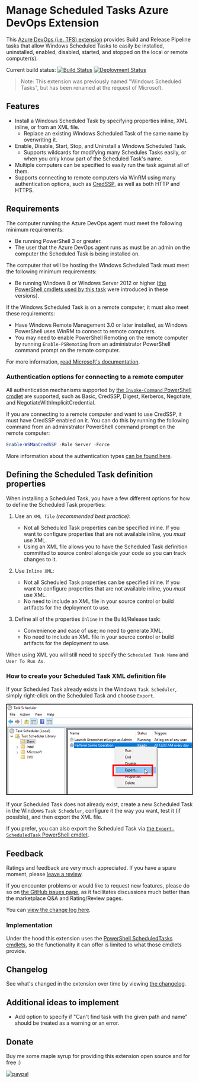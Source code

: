 # Manage Scheduled Tasks Azure DevOps Extension

This [Azure DevOps (i.e. TFS) extension][ExtensionInAzureDevOpsMarketplaceUrl] provides Build and Release Pipeline tasks that allow Windows Scheduled Tasks to easily be installed, uninstalled, enabled, disabled, started, and stopped on the local or remote computer(s).

Current build status: [![Build Status](https://dev.azure.com/deadlydog/OpenSource/_apis/build/status/deadlydog.AzureDevOps.WindowsScheduledTasks?branchName=main)](https://dev.azure.com/deadlydog/OpenSource/_build/latest?definitionId=32&branchName=main)
[![Deployment Status](https://vsrm.dev.azure.com/deadlydog/_apis/public/Release/badge/baf297a4-1582-49bd-b9ca-6d38492faafa/1/1)](https://dev.azure.com/deadlydog/OpenSource/_release?definitionId=1)

> Note: This extension was previously named "Windows Scheduled Tasks", but has been renamed at the request of Microsoft.

## Features

- Install a Windows Scheduled Task by specifying properties inline, XML inline, or from an XML file.
  - Replace an existing Windows Scheduled Task of the same name by overwriting it.
- Enable, Disable, Start, Stop, and Uninstall a Windows Scheduled Task.
  - Supports wildcards for modifying many Schedules Tasks easily, or when you only know part of the Scheduled Task's name.
- Multiple computers can be specified to easily run the task against all of them.
- Supports connecting to remote computers via WinRM using many authentication options, such as [CredSSP][CredSspDocumentationUrl], as well as both HTTP and HTTPS.

## Requirements

The computer running the Azure DevOps agent must meet the following minimum requirements:

- Be running PowerShell 3 or greater.
- The user that the Azure DevOps agent runs as must be an admin on the computer the Scheduled Task is being installed on.

The computer that will be hosting the Windows Scheduled Task must meet the following minimum requirements:

- Be running Windows 8 or Windows Server 2012 or higher ([the PowerShell cmdlets used by this task][PowerShellScheduledTasksDocumentationUrl] were introduced in these versions).

If the Windows Scheduled Task is on a remote computer, it must also meet these requirements:

- Have Windows Remote Management 3.0 or later installed, as Windows PowerShell uses WinRM to connect to remote computers.
- You may need to enable PowerShell Remoting on the remote computer by running `Enable-PSRemoting` from an administrator PowerShell command prompt on the remote computer.

For more information, [read Microsoft's documentation][PowerShellRemotingRequirementsDocumentationUrl].

### Authentication options for connecting to a remote computer

All authentication mechanisms supported by [the `Invoke-Command` PowerShell cmdlet][PowerShellInvokeCommandCmdletDocumentationUrl] are supported, such as Basic, CredSSP, Digest, Kerberos, Negotiate, and NegotiateWithImplicitCredential.

If you are connecting to a remote computer and want to use CredSSP, it must have CredSSP enabled on it. You can do this by running the following command from an administrator PowerShell command prompt on the remote computer:

```PowerShell
Enable-WSManCredSSP -Role Server -Force
```

More information about the authentication types [can be found here][WinRmAuthenticationDocumentationUrl].

## Defining the Scheduled Task definition properties

When installing a Scheduled Task, you have a few different options for how to define the Scheduled Task properties:

1. Use an `XML file` _(recommended best practice)_:

   - Not all Scheduled Task properties can be specified inline. If you want to configure properties that are not available inline, you _must_ use XML.
   - Using an XML file allows you to have the Scheduled Task definition committed to source control alongside your code so you can track changes to it.

1. Use `Inline XML`:

   - Not all Scheduled Task properties can be specified inline. If you want to configure properties that are not available inline, you _must_ use XML.
   - No need to include an XML file in your source control or build artifacts for the deployment to use.

1. Define all of the properties `Inline` in the Build/Release task:

   - Convenience and ease of use; no need to generate XML.
   - No need to include an XML file in your source control or build artifacts for the deployment to use.

When using XML you will still need to specify the `Scheduled Task Name` and `User To Run As`.

### How to create your Scheduled Task XML definition file

If your Scheduled Task already exists in the Windows `Task Scheduler`, simply right-click on the Scheduled Task and choose `Export`.

![Export Windows Scheduled Task screenshot][ExportWindowsScheduledTaskScreenshotImage]

If your Scheduled Task does not already exist, create a new Scheduled Task in the Windows `Task Scheduler`, configure it the way you want, test it (if possible), and then export the XML file.

If you prefer, you can also export the Scheduled Task via [the `Export-ScheduledTask` PowerShell cmdlet][PowerShellExportScheduledTaskDocumentationUrl].

## Feedback

Ratings and feedback are very much appreciated. If you have a spare moment, please [leave a review][ExtensionRatingAndReviewInAzureDevOpsMarketplaceUrl].

If you encounter problems or would like to request new features, please do so on [the GitHub issues page][ExtensionGitHubRepositoryIssuesUrl], as it facilitates discussions much better than the marketplace Q&A and Rating/Review pages.

You can [view the change log here][ExtensionChangeLogUrl].

### Implementation

Under the hood this extension uses the [PowerShell ScheduledTasks cmdlets][PowerShellScheduledTasksDocumentationUrl], so the functionality it can offer is limited to what those cmdlets provide.

## Changelog

See what's changed in the extension over time by viewing [the changelog](docs/Changelog.md).

## Additional ideas to implement

- Add option to specify if "Can't find task with the given path and name" should be treated as a warning or an error.

## Donate

Buy me some maple syrup for providing this extension open source and for free :)

[![paypal](https://www.paypalobjects.com/en_US/i/btn/btn_donateCC_LG.gif)](https://www.paypal.com/cgi-bin/webscr?cmd=_s-xclick&hosted_button_id=SW7LX32CWQJKN)

<!-- Links -->
[ExtensionInAzureDevOpsMarketplaceUrl]: https://marketplace.visualstudio.com/items?itemName=deadlydog.WindowsScheduledTasksBuildAndReleaseTasks
[ExtensionGitHubRepositoryIssuesUrl]: https://github.com/deadlydog/AzureDevOps.WindowsScheduledTasks/issues
[ExtensionChangeLogUrl]: https://github.com/deadlydog/AzureDevOps.WindowsScheduledTasks/blob/main/docs/ChangeLog.md
[ExtensionRatingAndReviewInAzureDevOpsMarketplaceUrl]: https://marketplace.visualstudio.com/items?itemName=deadlydog.WindowsScheduledTasksBuildAndReleaseTasks#review-details
[PowerShellScheduledTasksDocumentationUrl]: https://docs.microsoft.com/en-us/powershell/module/scheduledtasks/?view=win10-ps
[PowerShellExportScheduledTaskDocumentationUrl]: https://docs.microsoft.com/en-us/powershell/module/scheduledtasks/export-scheduledtask?view=win10-ps
[PowerShellInvokeCommandCmdletDocumentationUrl]: https://docs.microsoft.com/en-us/powershell/module/microsoft.powershell.core/invoke-command?view=powershell-3.0
[CredSspDocumentationUrl]: https://docs.microsoft.com/en-us/windows/desktop/secauthn/credential-security-support-provider
[WinRmAuthenticationDocumentationUrl]: https://docs.microsoft.com/en-us/windows/desktop/winrm/authentication-for-remote-connections
[PowerShellRemotingRequirementsDocumentationUrl]: https://docs.microsoft.com/en-us/powershell/module/microsoft.powershell.core/about/about_remote_requirements?view=powershell-6
[ExportWindowsScheduledTaskScreenshotImage]: src/Images/ExportWindowsScheduledTaskScreenshot.png
